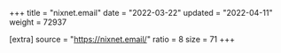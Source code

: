 +++
title = "nixnet.email"
date = "2022-03-22"
updated = "2022-04-11"
weight = 72937

[extra]
source = "https://nixnet.email/"
ratio = 8
size = 71
+++
